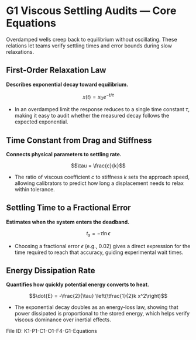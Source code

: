# G1 Viscous Settling Audits — Core Equations

Overdamped wells creep back to equilibrium without oscillating. These relations let teams verify settling times and error bounds during slow relaxations.

## First-Order Relaxation Law
**Describes exponential decay toward equilibrium.**

$$x(t) = x_0 e^{-t/\tau}$$

- In an overdamped limit the response reduces to a single time constant $\tau$, making it easy to audit whether the measured decay follows the expected exponential.

## Time Constant from Drag and Stiffness
**Connects physical parameters to settling rate.**

$$\tau = \frac{c}{k}$$

- The ratio of viscous coefficient $c$ to stiffness $k$ sets the approach speed, allowing calibrators to predict how long a displacement needs to relax within tolerance.

## Settling Time to a Fractional Error
**Estimates when the system enters the deadband.**

$$t_s = -\tau \ln \epsilon$$

- Choosing a fractional error $\epsilon$ (e.g., 0.02) gives a direct expression for the time required to reach that accuracy, guiding experimental wait times.

## Energy Dissipation Rate
**Quantifies how quickly potential energy converts to heat.**

$$\dot{E} = -\frac{2}{\tau} \left(\tfrac{1}{2}k x^2\right)$$

- The exponential decay doubles as an energy-loss law, showing that power dissipated is proportional to the stored energy, which helps verify viscous dominance over inertial effects.

File ID: K1-P1-C1-O1-F4-G1-Equations
